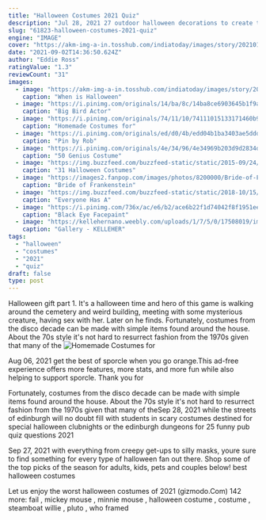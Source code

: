 ```yaml
---
title: "Halloween Costumes 2021 Quiz"
description: "Jul 28, 2021 27 outdoor halloween decorations to create the creepiest yard on the block oct 5, 2021 by: katie friedman and molly miller grandin road's wicked new halloween line will seriously delight you sep 22, 2021"
slug: "61823-halloween-costumes-2021-quiz"
engine: "IMAGE"
cover: "https://akm-img-a-in.tosshub.com/indiatoday/images/story/202101/hallon_1200x768.jpeg?MmDm_xgjyb3_cnmigaj7bzjNF8N6OUi4&size=770:433"
date: "2021-09-02T14:36:50.624Z"
author: "Eddie Ross"
ratingValue: "1.3"
reviewCount: "31"
images:
  - image: "https://akm-img-a-in.tosshub.com/indiatoday/images/story/202101/hallon_1200x768.jpeg?MmDm_xgjyb3_cnmigaj7bzjNF8N6OUi4&size=770:433"
    caption: "When is Halloween"
  - image: "https://i.pinimg.com/originals/14/ba/8c/14ba8ce6903645b1f9a85b67024cb896.jpg"
    caption: "Big Bird Actor"
  - image: "https://i.pinimg.com/originals/74/11/10/74111015133171460b900cda4c3abe9e.jpg"
    caption: "Homemade Costumes for"
  - image: "https://i.pinimg.com/originals/ed/d0/4b/edd04b1ba3403ae5dddaa933114bbcbb.jpg"
    caption: "Pin by Rob"
  - image: "https://i.pinimg.com/originals/4e/34/96/4e34969b203d9d2834d0fb092f3b73e5.jpg"
    caption: "50 Genius Costume"
  - image: "https://img.buzzfeed.com/buzzfeed-static/static/2015-09/24/16/campaign_images/webdr01/how-do-you-use-scissors-2-31727-1443128391-8_dblbig.jpg"
    caption: "31 Halloween Costumes"
  - image: "https://images2.fanpop.com/images/photos/8200000/Bride-of-Frankenstein-halloween-8203524-1024-1224.jpg"
    caption: "Bride of Frankenstein"
  - image: "https://img.buzzfeed.com/buzzfeed-static/static/2018-10/15/19/enhanced/buzzfeed-prod-web-05/original-27234-1539644938-26.jpg?crop=2048:1072;0,293%26downsize=1250:*"
    caption: "Everyone Has A"
  - image: "https://i.pinimg.com/736x/ac/e6/b2/ace6b22f1d74042f8f1951ee93cb3cd2.jpg"
    caption: "Black Eye Facepaint"
  - image: "https://kellehernano.weebly.com/uploads/1/7/5/0/17508019/img-20190709-wa0003_orig.jpg"
    caption: "Gallery - KELLEHER"
tags:
  - "halloween"
  - "costumes"
  - "2021"
  - "quiz"
draft: false
type: post
---
```


Halloween gift part 1. It's a halloween time and hero of this game is walking around the cemetery and weird building, meeting with some mysterious creature, having sex with her. Later on he finds. Fortunately, costumes from the disco decade can be made with simple items found around the house. About the 70s style it's not hard to resurrect fashion from the 1970s given that many of the
![Homemade Costumes for](https://i.pinimg.com/originals/74/11/10/74111015133171460b900cda4c3abe9e.jpg "Homemade Costumes for")

Aug 06, 2021 get the best of sporcle when you go orange.This ad-free experience offers more features, more stats, and more fun while also helping to support sporcle. Thank you for
<!--inArticleAds-->

<!--galleryOne-->

Fortunately, costumes from the disco decade can be made with simple items found around the house. About the 70s style it's not hard to resurrect fashion from the 1970s given that many of theSep 28, 2021 while the streets of edinburgh will no doubt fill with students in scary costumes destined for special halloween clubnights or the edinburgh dungeons for  25 funny pub quiz questions 2021
<!--inArticleAds-->

<!--galleryTwo-->

Sep 27, 2021 with everything from creepy get-ups to silly masks, youre sure to find something for every type of halloween fan out there. Shop some of the top picks of the season for adults, kids, pets and couples below! best halloween costumes
<!--galleryThree-->

Let us enjoy the worst halloween costumes of 2021 (gizmodo.Com) 142 more: fail , mickey mouse , minnie mouse , halloween costume , costume , steamboat willie , pluto , who framed